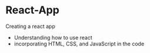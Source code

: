 # React-App

Creating a react app 
- Understanding how to use react
- incorporating HTML, CSS, and JavaScript in the code

